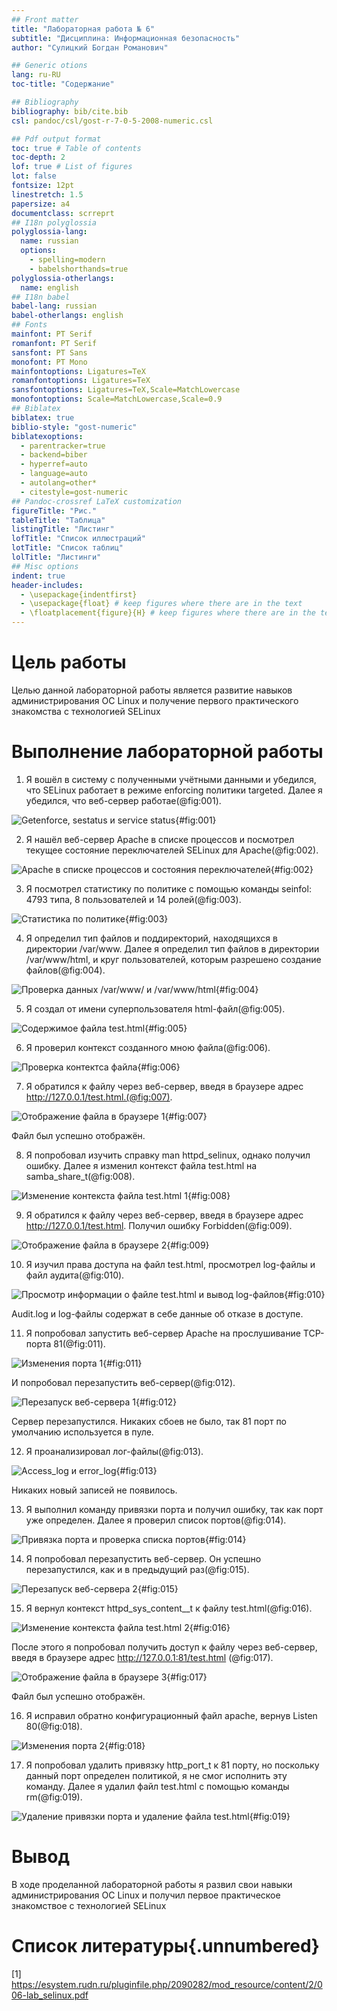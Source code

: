 ```yaml
---
## Front matter
title: "Лабораторная работа № 6"
subtitle: "Дисциплина: Информационная безопасность"
author: "Сулицкий Богдан Романович"

## Generic otions
lang: ru-RU
toc-title: "Содержание"

## Bibliography
bibliography: bib/cite.bib
csl: pandoc/csl/gost-r-7-0-5-2008-numeric.csl

## Pdf output format
toc: true # Table of contents
toc-depth: 2
lof: true # List of figures
lot: false
fontsize: 12pt
linestretch: 1.5
papersize: a4
documentclass: scrreprt
## I18n polyglossia
polyglossia-lang:
  name: russian
  options:
	- spelling=modern
	- babelshorthands=true
polyglossia-otherlangs:
  name: english
## I18n babel
babel-lang: russian
babel-otherlangs: english
## Fonts
mainfont: PT Serif
romanfont: PT Serif
sansfont: PT Sans
monofont: PT Mono
mainfontoptions: Ligatures=TeX
romanfontoptions: Ligatures=TeX
sansfontoptions: Ligatures=TeX,Scale=MatchLowercase
monofontoptions: Scale=MatchLowercase,Scale=0.9
## Biblatex
biblatex: true
biblio-style: "gost-numeric"
biblatexoptions:
  - parentracker=true
  - backend=biber
  - hyperref=auto
  - language=auto
  - autolang=other*
  - citestyle=gost-numeric
## Pandoc-crossref LaTeX customization
figureTitle: "Рис."
tableTitle: "Таблица"
listingTitle: "Листинг"
lofTitle: "Список иллюстраций"
lotTitle: "Список таблиц"
lolTitle: "Листинги"
## Misc options
indent: true
header-includes:
  - \usepackage{indentfirst}
  - \usepackage{float} # keep figures where there are in the text
  - \floatplacement{figure}{H} # keep figures where there are in the text
---
```


# Цель работы

Целью данной лабораторной работы является развитие навыков администрирования ОС Linux и получение первого практического знакомства с технологией SELinux

# Выполнение лабораторной работы

1. Я вошёл в систему с полученными учётными данными и убедился, что SELinux работает в режиме enforcing политики targeted. Далее я убедился, что веб-сервер работае(@fig:001).

![Getenforce, sestatus и service status](./image/img1.png){#fig:001}

2. Я нашёл веб-сервер Apache в списке процессов и посмотрел текущее состояние переключателей SELinux для Apache(@fig:002).

![Apache в списке процессов и состояния переключателей](./image/img2.png){#fig:002}

3. Я посмотрел статистику по политике с помощью команды seinfol: 4793 типа, 8 пользователей и 14 ролей(@fig:003).

![Статистика по политике](./image/img3.png){#fig:003}

4. Я определил тип файлов и поддиректорий, находящихся в директории /var/www. Далее я определил тип файлов в директории /var/www/html,  и круг пользователей, которым разрешено создание файлов(@fig:004).

![Проверка данных /var/www/ и /var/www/html](./image/img4.png){#fig:004}

5. Я создал от имени суперпользователя html-файл(@fig:005).

![Содержимое файла test.html](./image/img5.png){#fig:005}

6. Я проверил контекст созданного мною файла(@fig:006).

![Проверка контектса файла](./image/img6.png){#fig:006}

7. Я обратился к файлу через веб-сервер, введя в браузере адрес
http://127.0.0.1/test.html.(@fig:007).

![Отображение файла в браузере 1](./image/img7.png){#fig:007}

Файл был успешно отображён.

8. Я попробовал изучить справку man httpd_selinux, однако получил ошибку. Далее я изменил контекст файла test.html на  samba_share_t(@fig:008).

![Изменение контекста файла test.html 1](./image/img8.png){#fig:008}

9. Я обратился к файлу через веб-сервер, введя в браузере адрес
http://127.0.0.1/test.html. Получил ошибку Forbidden(@fig:009).

![Отображение файла в браузере 2](./image/img9.png){#fig:009}

10. Я изучил права доступа на файл test.html, просмотрел log-файлы и файл аудита(@fig:010).

![Просмотр информации о файле test.html и вывод log-файлов](./image/img10.png){#fig:010}

Audit.log и log-файлы содержат в себе данные об отказе в доступе.

11. Я попробовал запустить веб-сервер Apache на прослушивание ТСР-порта 81(@fig:011).

![Изменения порта 1](./image/img11.png){#fig:011}

И попробовал перезапустить веб-сервер(@fig:012).

![Перезапуск веб-сервера 1](./image/img12.png){#fig:012}

Сервер перезапустился. Никаких сбоев не было, так 81 порт по умолчанию используется в пуле.

12. Я проанализировал лог-файлы(@fig:013).

![Access_log и error_log](./image/img13.png){#fig:013}

Никаких новый записей не появилось.

13. Я выполнил команду привязки порта и получил ошибку, так как порт уже определен. Далее я проверил список портов(@fig:014).

![Привязка порта и проверка списка портов](./image/img14.png){#fig:014}

14. Я попробовал перезапустить веб-сервер. Он успешно перезапустился, как и в предыдущий раз(@fig:015).

![Перезапуск веб-сервера 2](./image/img15.png){#fig:015}

15. Я вернул контекст httpd_sys_cоntent__t к файлу test.html(@fig:016).

![Изменение контекста файла test.html 2](./image/img16.png){#fig:016}

После этого я попробовал получить доступ к файлу через веб-сервер, введя в браузере адрес http://127.0.0.1:81/test.html (@fig:017).

![Отображение файла в браузере 3](./image/img17.png){#fig:017}

Файл был успешно отображён.

16. Я исправил обратно конфигурационный файл apache, вернув Listen 80(@fig:018).

![Изменения порта 2](./image/img18.png){#fig:018}

17. Я попробовал удалить привязку http_port_t к 81 порту, но поскольку данный порт определен политикой, я не смог исполнить эту команду. Далее я удалил файл test.html с помощью команды rm(@fig:019).

![Удаление привязки порта и удаление файла test.html](./image/img19.png){#fig:019}

# Вывод

В ходе проделанной лабораторной работы я развил свои навыки администрирования ОС Linux и получил первое практическое знакомствое с технологией SELinux

# Список литературы{.unnumbered}

[1] https://esystem.rudn.ru/pluginfile.php/2090282/mod_resource/content/2/006-lab_selinux.pdf
